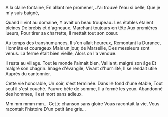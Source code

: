 A la claire fontaine,
En allant me promener,
J'ai trouvé l'eau si belle,
Que je m'y suis baigné,

Quand il vint au domaine,
Y avait un beau troupeau.
Les étables étaient pleines
De brebis et d'agneaux.
Marchant toujours en tête
Aux premières lueurs,
Pour tirer sa charrette,
Il mettait tout son cœur.

Au temps des transhumances,
Il s'en allait heureux,
Remontant la Durance,
Honnête et courageux
Mais un jour, de Marseille,
Des messieurs sont venus.
La ferme était bien vieille,
Alors on l'a vendue.

Il resta au village.
Tout le monde l'aimait bien,
Vaillant, malgré son âge
Et malgré son chagrin.
Image d'évangile,
Vivant d'humilité,
Il se rendait utile
Auprés du cantonnier.

Cette vie honorable,
Un soir, s'est terminée.
Dans le fond d'une étable,
Tout seul il s'est couché.
Pauvre bête de somme,
Il a fermé les yeux.
Abandonné des hommes,
Il est mort sans adieux.

Mm mm mmm mm...
Cette chanson sans gloire
Vous racontait la vie,
Vous racontait l'histoire
D'un petit âne gris...